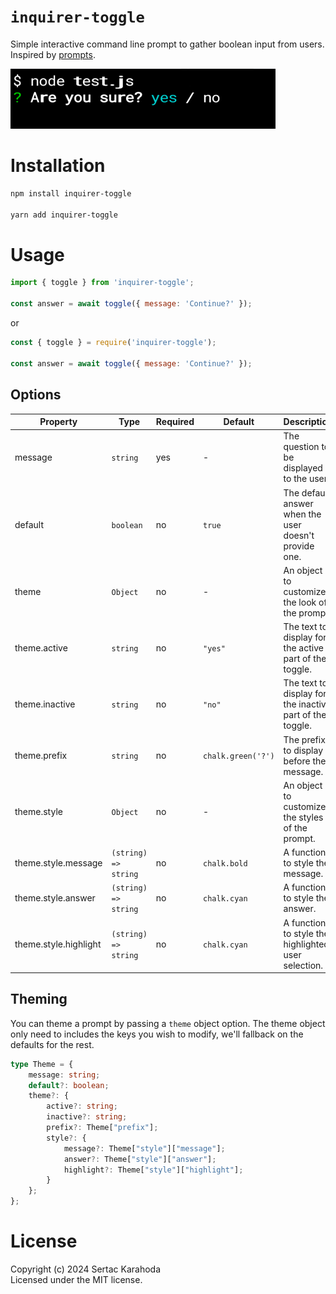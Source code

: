 # `inquirer-toggle`

Simple interactive command line prompt to gather boolean input from users. Inspired by [prompts](https://www.npmjs.com/package/prompts#togglemessage-initial-active-inactive).

![Toggle prompt](example_output.png)

# Installation

```sh
npm install inquirer-toggle

yarn add inquirer-toggle
```

# Usage

```js
import { toggle } from 'inquirer-toggle';

const answer = await toggle({ message: 'Continue?' });
```
or
```js
const { toggle } = require('inquirer-toggle');

const answer = await toggle({ message: 'Continue?' });
```

## Options

| Property              | Type                 | Required | Default            | Description                                              |
|-----------------------|----------------------| -------- |--------------------|----------------------------------------------------------|
| message               | `string`             | yes      | -                  | The question to be displayed to the user.                |
| default               | `boolean`            | no       | `true`            | The default answer when the user doesn't provide one.    |
| theme                 | `Object`             | no       | -                  | An object to customize the look of the prompt.           |
| theme.active          | `string`             | no       | `"yes"`            | The text to display for the active part of the toggle.   |
| theme.inactive        | `string`             | no       | `"no"`             | The text to display for the inactive part of the toggle. |
| theme.prefix          | `string`             | no       | `chalk.green('?')` | The prefix to display before the message.                |
| theme.style           | `Object`             | no       | -                  | An object to customize the styles of the prompt.         |
| theme.style.message   | `(string) => string` | no       | `chalk.bold`       | A function to style the message.                         |
| theme.style.answer    | `(string) => string` | no       | `chalk.cyan`       | A function to style the answer.                          |
| theme.style.highlight | `(string) => string` | no       | `chalk.cyan`       | A function to style the highlighted user selection.      |


## Theming

You can theme a prompt by passing a `theme` object option. The theme object only need to includes the keys you wish to modify, we'll fallback on the defaults for the rest.

```ts
type Theme = {
    message: string;
    default?: boolean;
    theme?: {
        active?: string;
        inactive?: string;
        prefix?: Theme["prefix"];
        style?: {
            message?: Theme["style"]["message"];
            answer?: Theme["style"]["answer"];
            highlight?: Theme["style"]["highlight"];
        }
    };
};
```

# License

Copyright (c) 2024 Sertac Karahoda<br/>
Licensed under the MIT license.

